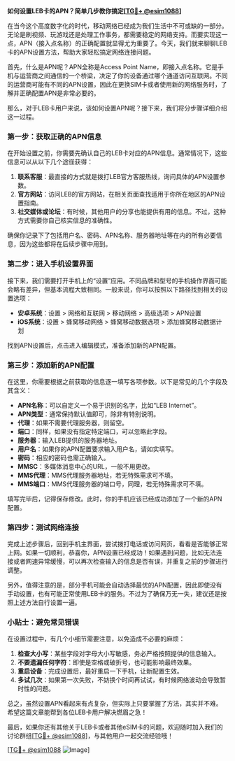 **如何设置LEB卡的APN？简单几步教你搞定[[TG💪+ @esim1088](https://t.me/s/esim1088)]**

在当今这个高度数字化的时代，移动网络已经成为我们生活中不可或缺的一部分。无论是刷视频、玩游戏还是处理工作事务，都需要稳定的网络支持。而要实现这一点，APN（接入点名称）的正确配置就显得尤为重要了。今天，我们就来聊聊LEB卡的APN设置方法，帮助大家轻松搞定网络连接问题。

首先，什么是APN呢？APN全称是Access Point Name，即接入点名称。它是手机与运营商之间通信的一个桥梁，决定了你的设备通过哪个通道访问互联网。不同的运营商可能有不同的APN设置，因此在更换SIM卡或者使用新的网络服务时，了解并正确配置APN是非常必要的。

那么，对于LEB卡用户来说，该如何设置APN呢？接下来，我们将分步骤详细介绍这一过程。

### 第一步：获取正确的APN信息

在开始设置之前，你需要先确认自己的LEB卡对应的APN信息。通常情况下，这些信息可以从以下几个途径获得：

1. **联系客服**：最直接的方式就是拨打LEB官方客服热线，询问具体的APN设置参数。
2. **官方网站**：访问LEB的官方网站，在相关页面查找适用于你所在地区的APN设置指南。
3. **社交媒体或论坛**：有时候，其他用户的分享也能提供有用的信息。不过，这种方式需要你自己核实信息的准确性。

确保你记录下了包括用户名、密码、APN名称、服务器地址等在内的所有必要信息，因为这些都将在后续步骤中用到。

### 第二步：进入手机设置界面

接下来，我们需要打开手机上的“设置”应用。不同品牌和型号的手机操作界面可能会略有差异，但基本流程大致相同。一般来说，你可以按照以下路径找到相关的设置选项：

- **安卓系统**：设置 > 网络和互联网 > 移动网络 > 高级选项 > APN设置
- **iOS系统**：设置 > 蜂窝移动网络 > 蜂窝移动数据选项 > 添加蜂窝移动数据计划

找到APN设置后，点击进入编辑模式，准备添加新的APN配置。

### 第三步：添加新的APN配置

在这里，你需要根据之前获取的信息逐一填写各项参数。以下是常见的几个字段及其含义：

- **APN名称**：可以自定义一个易于识别的名字，比如“LEB Internet”。
- **APN类型**：通常保持默认值即可，除非有特别说明。
- **代理**：如果不需要代理服务器，则留空。
- **端口**：同样，如果没有指定特定端口，可以忽略此字段。
- **服务器**：输入LEB提供的服务器地址。
- **用户名**：如果你的APN配置要求输入用户名，请如实填写。
- **密码**：相应的密码也需正确输入。
- **MMSC**：多媒体消息中心的URL，一般不用更改。
- **MMS代理**：MMS代理服务器地址，若无特殊需求可不填。
- **MMS端口**：MMS代理服务器的端口号，同理，若无特殊需求可不填。

填写完毕后，记得保存修改。此时，你的手机应该已经成功添加了一个新的APN配置。

### 第四步：测试网络连接

完成上述步骤后，回到手机主界面，尝试拨打电话或访问网页，看看是否能够正常上网。如果一切顺利，恭喜你，APN设置已经成功！如果遇到问题，比如无法连接或者网速异常缓慢，可以再次检查输入的信息是否有误，并重复之前的步骤进行调整。

另外，值得注意的是，部分手机可能会自动选择最优的APN配置，因此即使没有手动设置，也有可能正常使用LEB卡的服务。不过为了确保万无一失，建议还是按照上述方法自行设置一遍。

### 小贴士：避免常见错误

在设置过程中，有几个小细节需要注意，以免造成不必要的麻烦：

1. **检查大小写**：某些字段对字母大小写敏感，务必严格按照提供的信息输入。
2. **不要遗漏任何字符**：即使是空格或破折号，也可能影响最终效果。
3. **重启设备**：完成设置后，最好重启一下手机，让新配置生效。
4. **多试几次**：如果第一次失败，不妨换个时间再试试，有时候网络波动会导致暂时性的问题。

总之，虽然设置APN看起来有点复杂，但实际上只要掌握了方法，其实并不难。希望这篇文章能帮到各位LEB卡用户解决燃眉之急！

最后，如果你还有其他关于LEB卡或者其他eSIM卡的问题，欢迎随时加入我们的讨论群组[[TG💪+ @esim1088](https://t.me/s/esim1088)]，与其他用户一起交流经验哦！

[[TG💪+ @esim1088](https://t.me/s/esim1088) ![Image](https://i.postimg.cc/4NQfJmqS/Snipaste-2025-05-13-00-14-12.png)]